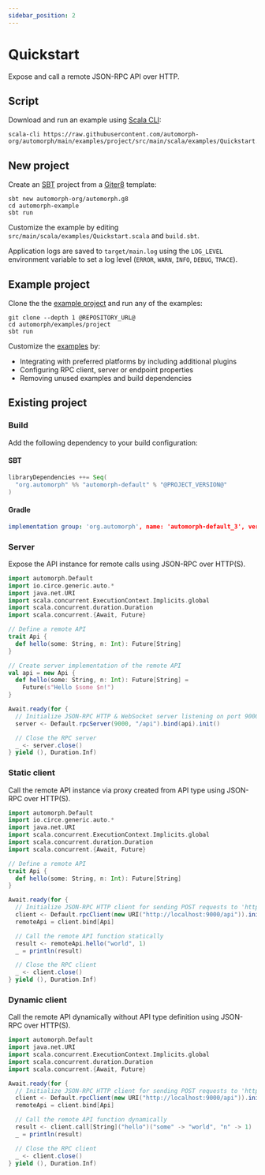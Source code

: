 ```yaml
---
sidebar_position: 2
---
```


# Quickstart

Expose and call a remote JSON-RPC API over HTTP.


## Script

Download and run an example using [Scala CLI](https://scala-cli.virtuslab.org):

```shell
scala-cli https://raw.githubusercontent.com/automorph-org/automorph/main/examples/project/src/main/scala/examples/Quickstart.scala
```


## New project

Create an [SBT](https://www.scala-sbt.org/) project from a [Giter8](http://www.foundweekends.org/giter8/) template:

```shell
sbt new automorph-org/automorph.g8
cd automorph-example
sbt run
```

Customize the example by editing `src/main/scala/examples/Quickstart.scala` and `build.sbt`.

Application logs are saved to `target/main.log` using the `LOG_LEVEL` environment variable to set a log level (`ERROR`, `WARN`, `INFO`, `DEBUG`, `TRACE`).


## Example project

Clone the the [example project](@REPOSITORY_URL@/tree/main/examples/project) and run any of the examples:

```shell
git clone --depth 1 @REPOSITORY_URL@
cd automorph/examples/project
sbt run
```

Customize the [examples](@REPOSITORY_URL@/blob/main/examples/project/src/main/scala/examples) by:
- Integrating with preferred platforms by including additional plugins
- Configuring RPC client, server or endpoint properties
- Removing unused examples and build dependencies


## Existing project

### Build

Add the following dependency to your build configuration:

#### SBT

```scala
libraryDependencies ++= Seq(
  "org.automorph" %% "automorph-default" % "@PROJECT_VERSION@"
)
```

#### Gradle

```yaml
implementation group: 'org.automorph', name: 'automorph-default_3', version: '@PROJECT_VERSION@'
```

### Server

Expose the API instance for remote calls using JSON-RPC over HTTP(S).

```scala
import automorph.Default
import io.circe.generic.auto.*
import java.net.URI
import scala.concurrent.ExecutionContext.Implicits.global
import scala.concurrent.duration.Duration
import scala.concurrent.{Await, Future}

// Define a remote API
trait Api {
  def hello(some: String, n: Int): Future[String]
}

// Create server implementation of the remote API
val api = new Api {
  def hello(some: String, n: Int): Future[String] =
    Future(s"Hello $some $n!")
}

Await.ready(for {
  // Initialize JSON-RPC HTTP & WebSocket server listening on port 9000 for requests to '/api'
  server <- Default.rpcServer(9000, "/api").bind(api).init()

  // Close the RPC server
  _ <- server.close()
} yield (), Duration.Inf)
```

### Static client

Call the remote API instance via proxy created from API type using JSON-RPC over HTTP(S).

```scala
import automorph.Default
import io.circe.generic.auto.*
import java.net.URI
import scala.concurrent.ExecutionContext.Implicits.global
import scala.concurrent.duration.Duration
import scala.concurrent.{Await, Future}

// Define a remote API
trait Api {
  def hello(some: String, n: Int): Future[String]
}

Await.ready(for {
  // Initialize JSON-RPC HTTP client for sending POST requests to 'http://localhost:9000/api'
  client <- Default.rpcClient(new URI("http://localhost:9000/api")).init()
  remoteApi = client.bind[Api]

  // Call the remote API function statically
  result <- remoteApi.hello("world", 1)
  _ = println(result)

  // Close the RPC client
  _ <- client.close()
} yield (), Duration.Inf)
```

### Dynamic client

Call the remote API dynamically without API type definition using JSON-RPC over HTTP(S).

```scala
import automorph.Default
import java.net.URI
import scala.concurrent.ExecutionContext.Implicits.global
import scala.concurrent.duration.Duration
import scala.concurrent.{Await, Future}

Await.ready(for {
  // Initialize JSON-RPC HTTP client for sending POST requests to 'http://localhost:9000/api'
  client <- Default.rpcClient(new URI("http://localhost:9000/api")).init()
  remoteApi = client.bind[Api]

  // Call the remote API function dynamically
  result <- client.call[String]("hello")("some" -> "world", "n" -> 1)
  _ = println(result)

  // Close the RPC client
  _ <- client.close()
} yield (), Duration.Inf)
```

